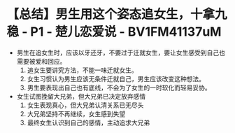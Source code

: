 # 【总结】男生用这个姿态追女生，十拿九稳 - P1 - 楚儿恋爱说 - BV1FM41137uM

-   男生在追女生时，应该以牙还牙，不要过于迁就女生，要让女生感受到自己也需要被爱和回应。
    1.  追女生要讲究方法，不能一味迁就女生。
    2.  女生习惯认为男生应该无条件迁就自己，男生应该改变这种想法。
    3.  男生要表现出自己也有底线，不会为了女生的一时软化而轻易妥协。
-   女生试图挽留大兄弟，但大兄弟已决定放弃感情
    1.  女生表现真心，但大兄弟认清关系已无尽头
    2.  大兄弟坚持不再继续，女生感到失望
    3.  最终女生认识到自己的感情，主动追求大兄弟